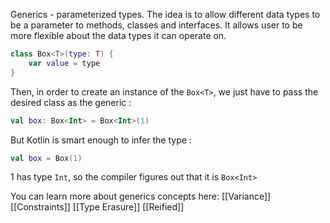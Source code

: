Generics - parameterized types. The idea is to allow different data types to be a parameter to methods, classes and interfaces. It allows user to be more flexible about the data types it can operate on.

```kotlin
class Box<T>(type: T) {
    var value = type
}
```

Then, in order to create an instance of the `Box<T>`, we just have to pass the desired class as the generic :

```kotlin
val box: Box<Int> = Box<Int>(1)
```

But Kotlin is smart enough to infer the type :

```kotlin
val box = Box(1)
```

1 has type `Int`, so the compiler figures out that it is `Box<Int>`

You can learn more about generics concepts here:
[[Variance]]
[[Constraints]]
[[Type Erasure]]
[[Reified]]